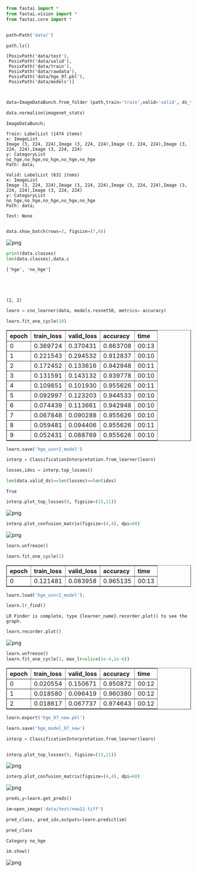 

```python
from fastai import *
from fastai.vision import *
from fastai.core import *
```


```python

```


```python
path=Path('data/')
```


```python
path.ls()
```




    [PosixPath('data/test'),
     PosixPath('data/valid'),
     PosixPath('data/train'),
     PosixPath('data/rawdata'),
     PosixPath('data/hge_97.pkl'),
     PosixPath('data/models')]




```python

```


```python

```


```python
data=ImageDataBunch.from_folder (path,train='train',valid='valid', ds_tfms=get_transforms (), size=224)
```


```python
data.normalize(imagenet_stats)
```




    ImageDataBunch;
    
    Train: LabelList (1474 items)
    x: ImageList
    Image (3, 224, 224),Image (3, 224, 224),Image (3, 224, 224),Image (3, 224, 224),Image (3, 224, 224)
    y: CategoryList
    no_hge,no_hge,no_hge,no_hge,no_hge
    Path: data;
    
    Valid: LabelList (631 items)
    x: ImageList
    Image (3, 224, 224),Image (3, 224, 224),Image (3, 224, 224),Image (3, 224, 224),Image (3, 224, 224)
    y: CategoryList
    no_hge,no_hge,no_hge,no_hge,no_hge
    Path: data;
    
    Test: None




```python

```


```python
data.show_batch(rows=3, figsize=(7,6))
```


![png](output_9_0.png)



```python
print(data.classes)
len(data.classes),data.c
```

    ['hge', 'no_hge']





    (2, 2)




```python
learn = cnn_learner(data, models.resnet50, metrics= accuracy)
```


```python
learn.fit_one_cycle(10)
```


<table border="1" class="dataframe">
  <thead>
    <tr style="text-align: left;">
      <th>epoch</th>
      <th>train_loss</th>
      <th>valid_loss</th>
      <th>accuracy</th>
      <th>time</th>
    </tr>
  </thead>
  <tbody>
    <tr>
      <td>0</td>
      <td>0.369724</td>
      <td>0.370431</td>
      <td>0.863708</td>
      <td>00:13</td>
    </tr>
    <tr>
      <td>1</td>
      <td>0.221543</td>
      <td>0.294532</td>
      <td>0.912837</td>
      <td>00:10</td>
    </tr>
    <tr>
      <td>2</td>
      <td>0.172452</td>
      <td>0.133616</td>
      <td>0.942948</td>
      <td>00:11</td>
    </tr>
    <tr>
      <td>3</td>
      <td>0.131591</td>
      <td>0.143132</td>
      <td>0.939778</td>
      <td>00:10</td>
    </tr>
    <tr>
      <td>4</td>
      <td>0.109851</td>
      <td>0.101930</td>
      <td>0.955626</td>
      <td>00:11</td>
    </tr>
    <tr>
      <td>5</td>
      <td>0.092997</td>
      <td>0.123203</td>
      <td>0.944533</td>
      <td>00:10</td>
    </tr>
    <tr>
      <td>6</td>
      <td>0.074439</td>
      <td>0.113661</td>
      <td>0.942948</td>
      <td>00:10</td>
    </tr>
    <tr>
      <td>7</td>
      <td>0.067848</td>
      <td>0.090288</td>
      <td>0.955626</td>
      <td>00:10</td>
    </tr>
    <tr>
      <td>8</td>
      <td>0.059481</td>
      <td>0.094406</td>
      <td>0.955626</td>
      <td>00:11</td>
    </tr>
    <tr>
      <td>9</td>
      <td>0.052431</td>
      <td>0.088769</td>
      <td>0.955626</td>
      <td>00:10</td>
    </tr>
  </tbody>
</table>



```python
learn.save('hge_asnr2_model')
```


```python
interp = ClassificationInterpretation.from_learner(learn)
```


```python
losses,idxs = interp.top_losses()

len(data.valid_ds)==len(losses)==len(idxs)
```




    True




```python
interp.plot_top_losses(9, figsize=(15,11))
```


![png](output_16_0.png)



```python
interp.plot_confusion_matrix(figsize=(4,4), dpi=60)
```


![png](output_17_0.png)



```python
learn.unfreeze()
```


```python
learn.fit_one_cycle(1)
```


<table border="1" class="dataframe">
  <thead>
    <tr style="text-align: left;">
      <th>epoch</th>
      <th>train_loss</th>
      <th>valid_loss</th>
      <th>accuracy</th>
      <th>time</th>
    </tr>
  </thead>
  <tbody>
    <tr>
      <td>0</td>
      <td>0.121481</td>
      <td>0.083958</td>
      <td>0.965135</td>
      <td>00:13</td>
    </tr>
  </tbody>
</table>



```python
learn.load('hge_asnr2_model');
```


```python
learn.lr_find()
```





    LR Finder is complete, type {learner_name}.recorder.plot() to see the graph.



```python
learn.recorder.plot()
```


![png](output_22_0.png)



```python
learn.unfreeze()
learn.fit_one_cycle(3, max_lr=slice(1e-4,1e-6))
```


<table border="1" class="dataframe">
  <thead>
    <tr style="text-align: left;">
      <th>epoch</th>
      <th>train_loss</th>
      <th>valid_loss</th>
      <th>accuracy</th>
      <th>time</th>
    </tr>
  </thead>
  <tbody>
    <tr>
      <td>0</td>
      <td>0.020554</td>
      <td>0.150671</td>
      <td>0.950872</td>
      <td>00:12</td>
    </tr>
    <tr>
      <td>1</td>
      <td>0.018580</td>
      <td>0.096419</td>
      <td>0.960380</td>
      <td>00:12</td>
    </tr>
    <tr>
      <td>2</td>
      <td>0.018617</td>
      <td>0.067737</td>
      <td>0.974643</td>
      <td>00:12</td>
    </tr>
  </tbody>
</table>



```python
learn.export('hge_97_new.pkl')
```


```python
learn.save('hge_model_97_new')
```


```python
interp = ClassificationInterpretation.from_learner(learn)
```


```python

```


```python
interp.plot_top_losses(9, figsize=(15,11))
```


![png](output_28_0.png)



```python
interp.plot_confusion_matrix(figsize=(4,4), dpi=60)
```


![png](output_29_0.png)



```python
preds,y=learn.get_preds()
```


```python
im=open_image('data/test/new12.tiff')
```


```python
pred_class, pred_idx,outputs=learn.predict(im)
```


```python
pred_class
```




    Category no_hge




```python
im.show()
```


![png](output_34_0.png)



```python

```
